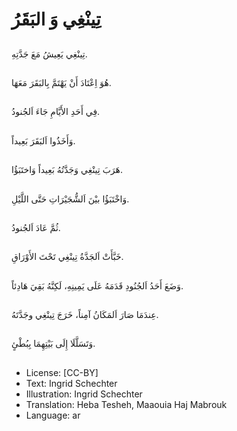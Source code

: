 # تِينْغِي وَ البَقَرُ

##
تِينْغِي يَعِيشُ مَعَ جَدَّتِهِ.

##
هُوَ اِعْتَادَ أَنْ يَهْتَمَّ بِالبَقَرَ مَعَهَا.

##
فِي أَحَدِ الأَيَّامِ جَاءَ اَلجُنودُ.

##
وَأَخَذُوا اَلبَقَرَ بَعِيداً.

##
هَرَبَ تِينْغِي وَجَدَّتُهُ بَعِيداً وَاختَبَؤُا.

##
وَاخْتَبَؤُا بيْنَ اَلشُّجَيْرَاتِ حَتَّى اللَّيْلِ.

##
ثُمَّ عَادَ اَلجُنودُ.

##
خَبَّأَتْ اَلجَدَّةُ تِينْغِي تَحْتَ الأَوْرَاقِ.

##
وَضَعَ أَحَدُ اَلجُنُودِ قَدَمَهُ عَلَى يَمِينِهِ، لَكِنَّهُ بَقِيَ هَادِئاً.

##
عِندَمَا صَارَ اَلمَكَانُ آمِناً، خَرَجَ تِينْغِي وجَدَّتَهُ.

##
وَتَسَلَّلَا إِلَى بَيْتِهِمَا بِبُطْئٍ.

##
* License: [CC-BY]
* Text: Ingrid Schechter
* Illustration: Ingrid Schechter
* Translation: Heba Tesheh, Maaouia Haj Mabrouk
* Language: ar
